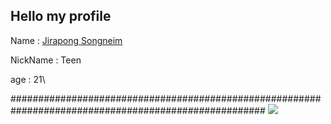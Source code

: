   ## Hello my profile ##
  
  Name : [Jirapong Songneim](https://www.facebook.com/profile.php?id=100012714318389)
  
  NickName : Teen
  
  age : 21\
  
  ######################################################################################################
  ![](https://scontent.fbkk14-1.fna.fbcdn.net/v/t1.0-9/128401496_1088096111624189_7268053486184730546_n.jpg?_nc_cat=100&ccb=2&_nc_sid=09cbfe&_nc_eui2=AeGmQ-VsvJ_ddYpB22YybwP3vPNpetepQJa882l616lAlsTNO8ORlgX0kGD5vh6k-PESBs9R0tUJAvmaJeqRTW9t&_nc_ohc=vp2DOr1CcoEAX_f0UDz&_nc_ht=scontent.fbkk14-1.fna&oh=54d8a5abbf0cbdd84110f6bafa4a6bfc&oe=600A8346)
